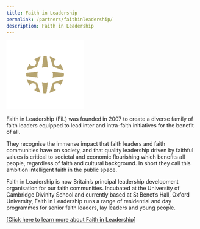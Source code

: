 ```yaml
---
title: Faith in Leadership
permalink: /partners/faithinleadership/
description: Faith in Leadership
---
```

<img src="/images/Partner's%20Logo/faith-in-leadership-logo.gif" style="width:40%">

Faith in Leadership (FiL) was founded in 2007 to create a diverse family of faith leaders equipped to lead inter and intra-faith initiatives for the benefit of all. 

They recognise the immense impact that faith leaders and faith communities have on society, and that quality leadership driven by faithful values is critical to societal and economic flourishing which benefits all people, regardless of faith and cultural background. In short they call this ambition intelligent faith in the public space.

Faith in Leadership is now Britain’s principal leadership development organisation for our faith communities. Incubated at the University of Cambridge Divinity School and currently based at St Benet’s Hall, Oxford University, Faith in Leadership runs a range of residential and day programmes for senior faith leaders, lay leaders and young people.

<a href="https://www.faithinleadership.org/" target="_blank">[Click here to learn more about Faith in Leadership]</a>